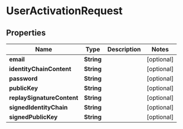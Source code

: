 
# UserActivationRequest

## Properties
Name | Type | Description | Notes
------------ | ------------- | ------------- | -------------
**email** | **String** |  |  [optional]
**identityChainContent** | **String** |  |  [optional]
**password** | **String** |  |  [optional]
**publicKey** | **String** |  |  [optional]
**replaySignatureContent** | **String** |  |  [optional]
**signedIdentityChain** | **String** |  |  [optional]
**signedPublicKey** | **String** |  |  [optional]



